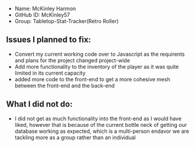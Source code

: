 - Name: McKinley Harmon
- GitHub ID: McKinley57
- Group: Tabletop-Stat-Tracker(Retro Roller)

## Issues I planned to fix:
- Convert my current working code over to Javascript as the requirents and plans for the project changed project-wide
- Add more functionality to the inventory of the player as it was quite limited in its current capacity
- added more code to the front-end to get a more cohesive mesh between the front-end and the back-end

## What I did not do:
- I did not get as much functionality into the front-end as I would have liked, however that is because of the current bottle neck of getting our database working as expected, which is a multi-person endavor we are tackling more as a group rather than an individual